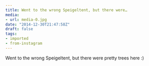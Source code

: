 ```yaml
---
title: Went to the wrong Speigeltent, but there were…
media:
- url: media-0.jpg
date: "2014-12-30T21:47:58Z"
draft: false
tags:
- imported
- from-instagram
---
```

Went to the wrong Speigeltent, but there were pretty trees here :\)
